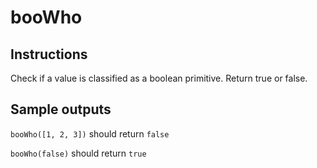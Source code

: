 # booWho


## Instructions

Check if a value is classified as a boolean primitive. Return true or false.


## Sample outputs 


`booWho([1, 2, 3])` should return `false`

`booWho(false)` should return `true`